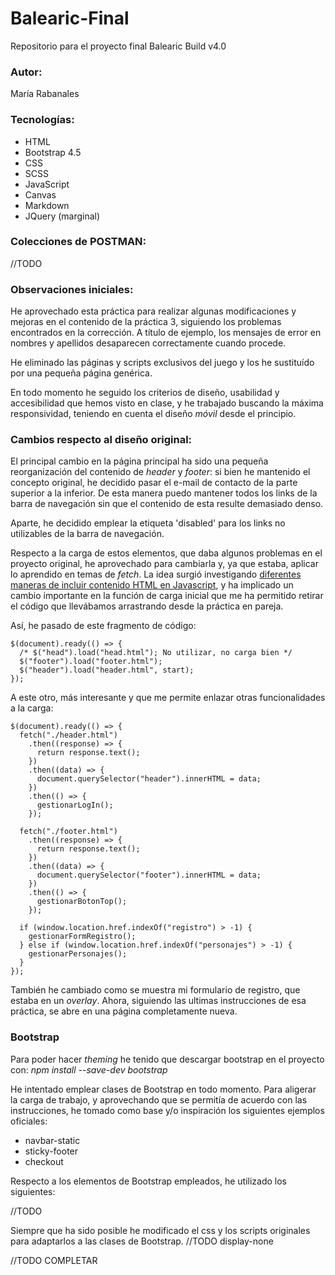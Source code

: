 # Balearic-Final
Repositorio para el proyecto final Balearic Build v4.0

### Autor:
María Rabanales

### Tecnologías:
* HTML
* Bootstrap 4.5
* CSS
* SCSS
* JavaScript
* Canvas
* Markdown
* JQuery (marginal)

### Colecciones de POSTMAN:
//TODO

### Observaciones iniciales:
He aprovechado esta práctica para realizar algunas modificaciones y mejoras en el contenido de la práctica 3, siguiendo los problemas encontrados en la corrección. A título de ejemplo, los mensajes de error en nombres y apellidos desaparecen correctamente cuando procede.

He eliminado las páginas y scripts exclusivos del juego y los he sustituído por una pequeña página genérica.

En todo momento he seguido los criterios de diseño, usabilidad y accesibilidad que hemos visto en clase, y he trabajado buscando la máxima responsividad, teniendo en cuenta el diseño *móvil* desde el principio.

### Cambios respecto al diseño original:
El principal cambio en la página principal ha sido una pequeña reorganización del contenido de *header* y *footer*: si bien he mantenido el concepto original, he decidido pasar el e-mail de contacto de la parte superior a la inferior. De esta manera puedo mantener todos los links de la barra de navegación sin que el contenido de esta resulte demasiado denso.

Aparte, he decidido emplear la etiqueta 'disabled' para los links no utilizables de la barra de navegación.

Respecto a la carga de estos elementos, que daba algunos problemas en el proyecto original, he aprovechado para cambiarla y, ya que estaba, aplicar lo aprendido en temas de *fetch*. La idea surgió investigando [diferentes maneras de incluir contenido HTML en Javascript](https://css-tricks.com/the-simplest-ways-to-handle-html-includes/), y ha implicado un cambio importante en la función de carga inicial que me ha permitido retirar el código que llevábamos arrastrando desde la práctica en pareja.

Así, he pasado de este fragmento de código:
~~~
$(document).ready(() => {
  /* $("head").load("head.html"); No utilizar, no carga bien */
  $("footer").load("footer.html");
  $("header").load("header.html", start);
});
~~~

A este otro, más interesante y que me permite enlazar otras funcionalidades a la carga:
~~~
$(document).ready(() => {
  fetch("./header.html")
    .then((response) => {
      return response.text();
    })
    .then((data) => {
      document.querySelector("header").innerHTML = data;
    })
    .then(() => {
      gestionarLogIn();
    });

  fetch("./footer.html")
    .then((response) => {
      return response.text();
    })
    .then((data) => {
      document.querySelector("footer").innerHTML = data;
    })
    .then(() => {
      gestionarBotonTop();
    });

  if (window.location.href.indexOf("registro") > -1) {
    gestionarFormRegistro();
  } else if (window.location.href.indexOf("personajes") > -1) {
    gestionarPersonajes();
  }
});
~~~

También he cambiado como se muestra mi formulario de registro, que estaba en un *overlay*. Ahora, siguiendo las ultimas instrucciones de esa práctica, se abre en una página completamente nueva.

### Bootstrap
Para poder hacer *theming* he tenido que descargar bootstrap en el proyecto con: *npm install --save-dev bootstrap*



He intentado emplear clases de Bootstrap en todo momento. Para aligerar la carga de trabajo, y aprovechando que se permitía de acuerdo con las instrucciones, he tomado como base y/o inspiración los siguientes ejemplos oficiales:
* navbar-static
* sticky-footer
* checkout

Respecto a los elementos de Bootstrap empleados, he utilizado los siguientes:

//TODO

Siempre que ha sido posible he modificado el css y los scripts originales para adaptarlos a las clases de Bootstrap. //TODO display-none


//TODO COMPLETAR